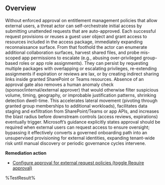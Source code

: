 ## Overview

Without enforced approval on entitlement management policies that allow external users, a threat actor can self-orchestrate initial access by submitting unattended requests that are auto-approved. Each successful request provisions or reuses a guest user object and grant access to resources included in the access package, immediately expanding reconnaissance surface. From that foothold the actor can enumerate additional collaboration surfaces, harvest shared files, and probe mis-scoped app permissions to escalate (e.g., abusing over-privileged group-based roles or app role assignments). They can persist by requesting multiple packages with overlapping or escalating privileges, re-extending assignments if expiration or reviews are lax, or by creating indirect sharing links inside granted SharePoint or Teams resources. Absence of an approval gate also removes a human anomaly check (sponsor/internal/external approver) that would otherwise filter suspicious volume, timing, geography, or improbable justification patterns, shrinking detection dwell-time. This accelerates lateral movement (pivoting through granted group memberships to additional workloads), facilitates data staging and exfiltration from SharePoint/Teams or app APIs, and increases the blast radius before downstream controls (access reviews, expirations) eventually trigger. Microsoft’s guidance explicitly states approval should be required when external users can request access to ensure oversight; bypassing it effectively converts a governed onboarding path into an unsupervised provisioning for external identities, expanding tenant-wide risk until manual discovery or periodic governance cycles intervene.

**Remediation action**

- [Configure approval for external request policies (toggle Require approval)](https://learn.microsoft.com/en-us/entra/id-governance/entitlement-management-access-package-approval-policy )


<!--- Results --->
%TestResult%
